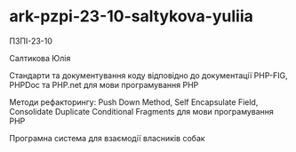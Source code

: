 # ark-pzpi-23-10-saltykova-yuliia

ПЗПІ-23-10

Салтикова Юлія

Стандарти та документування коду відповідно до документації PHP-FIG, PHPDoc та PHP.net для мови програмування PHP

Методи рефакторингу: Push Down Method, Self Encapsulate Field, Consolidate Duplicate Conditional Fragments для мови програмування PHP

Програмна система для взаємодії власників собак
